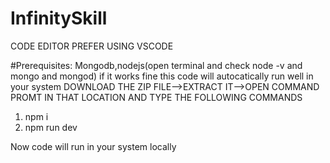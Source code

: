# InfinitySkill

CODE EDITOR PREFER USING VSCODE

#Prerequisites:
Mongodb,nodejs(open terminal and check node -v and mongo and mongod) if it works fine this code will autocatically run well in your system
DOWNLOAD THE ZIP FILE-->EXTRACT IT-->OPEN COMMAND PROMT IN THAT LOCATION AND TYPE THE FOLLOWING COMMANDS
1. npm i
2. npm run dev

Now code will run in your system locally


